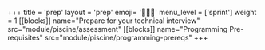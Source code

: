 +++
title = 'prep'
layout = 'prep'
emoji= '🧑🏾‍💻'
menu_level = ['sprint']
weight = 1
[[blocks]]
name="Prepare for your technical interview"
src="module/piscine/assessment"
[[blocks]]
name="Programming Pre-requisites"
src="module/piscine/programming-prereqs"
+++
